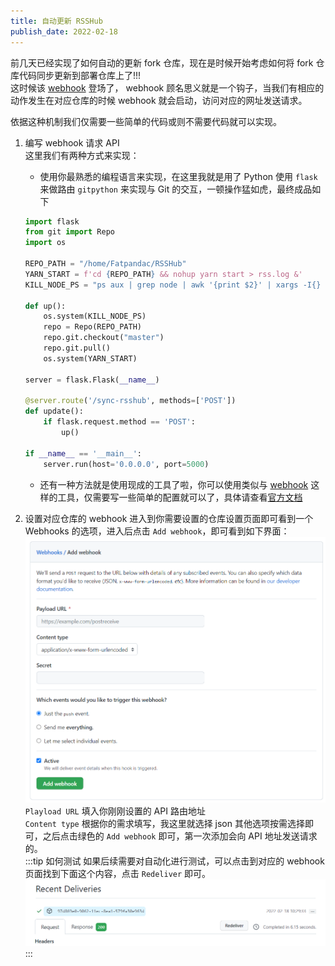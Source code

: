 ```yaml
---
title: 自动更新 RSSHub
publish_date: 2022-02-18
---
```


前几天已经实现了如何自动的更新 fork 仓库，现在是时候开始考虑如何将 fork
仓库代码同步更新到部署仓库上了!!!\
这时候该
[webhook](https://docs.github.com/en/developers/webhooks-and-events/webhooks/about-webhooks)
登场了， webhook 顾名思义就是一个钩子，当我们有相应的动作发生在对应仓库的时候
webhook 就会启动，访问对应的网址发送请求。

<!-- more -->

依据这种机制我们仅需要一些简单的代码或则不需要代码就可以实现。

1. 编写 webhook 请求 API\
   这里我们有两种方式来实现：
   - 使用你最熟悉的编程语言来实现，在这里我就是用了 Python 使用 `flask` 来做路由
     `gitpython` 来实现与 Git 的交互，一顿操作猛如虎，最终成品如下
   ```Python
   import flask
   from git import Repo
   import os

   REPO_PATH = "/home/Fatpandac/RSSHub"
   YARN_START = f'cd {REPO_PATH} && nohup yarn start > rss.log &'
   KILL_NODE_PS = "ps aux | grep node | awk '{print $2}' | xargs -I{} kill -9 {}"

   def up():
       os.system(KILL_NODE_PS)
       repo = Repo(REPO_PATH)
       repo.git.checkout("master")
       repo.git.pull()
       os.system(YARN_START)

   server = flask.Flask(__name__)

   @server.route('/sync-rsshub', methods=['POST'])
   def update():
       if flask.request.method == 'POST':
           up()

   if __name__ == '__main__':
       server.run(host='0.0.0.0', port=5000)
   ```
   - 还有一种方法就是使用现成的工具了啦，你可以使用类似与
     [webhook](https://github.com/adnanh/webhook)
     这样的工具，仅需要写一些简单的配置就可以了，具体请查看[官方文档](https://github.com/adnanh/webhook#readme)

2. 设置对应仓库的 webhook 进入到你需要设置的仓库设置页面即可看到一个 Webhooks
   的选项，进入后点击 `Add webhook`，即可看到如下界面：\
   ![Add webhook 界面](/images/gaVNfQHMXT426Ob.png) `Playload URL`
   填入你刚刚设置的 API 路由地址\
   `Content type` 根据你的需求填写，我这里就选择 json
   其他选项按需选择即可，之后点击绿色的 `Add webhook` 即可，第一次添加会向 API
   地址发送请求的。\
   :::tip 如何测试 如果后续需要对自动化进行测试，可以点击到对应的 webhook
   页面找到下面这个内容，点击 `Redeliver` 即可。
   ![Deliveries 界面](/images/I9tTfKNjv2usEWZ.png) :::
